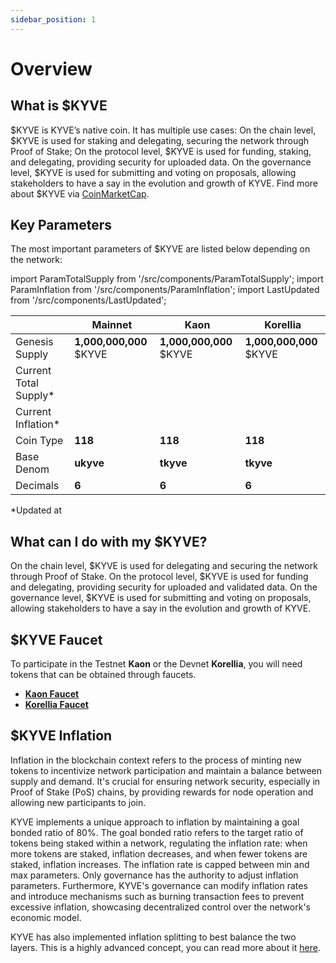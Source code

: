 ```yaml
---
sidebar_position: 1
---
```


# Overview

## What is \$KYVE

\$KYVE is KYVE’s native coin. It has multiple use cases:
On the chain level, \$KYVE is used for staking and delegating, securing the network through Proof of Stake;
On the protocol level, \$KYVE is used for funding, staking, and delegating, providing security for uploaded data.
On the governance level, \$KYVE is used for submitting and voting on proposals, allowing stakeholders to have a say in the evolution and growth of KYVE.
Find more about \$KYVE via [CoinMarketCap](https://coinmarketcap.com/currencies/kyve-network).

## Key Parameters

The most important parameters of \$KYVE are listed below depending on the network:

import ParamTotalSupply from '/src/components/ParamTotalSupply';
import ParamInflation from '/src/components/ParamInflation';
import LastUpdated from '/src/components/LastUpdated';

|                        | Mainnet                                                                                    | Kaon                                                                                            | Korellia                                                                                            |
| ---------------------- | ------------------------------------------------------------------------------------------ | ----------------------------------------------------------------------------------------------- | --------------------------------------------------------------------------------------------------- |
| Genesis Supply         | **1,000,000,000** \$KYVE                                                                   | **1,000,000,000** \$KYVE                                                                        | **1,000,000,000** \$KYVE                                                                            |
| Current Total Supply\* | <ParamTotalSupply networkUrl="https://api-eu-1.kyve.network" denom="ukyve" decimals={6} /> | <ParamTotalSupply networkUrl="https://api-eu-1.kaon.kyve.network" denom="tkyve" decimals={6} /> | <ParamTotalSupply networkUrl="https://api-eu-1.korellia.kyve.network" denom="tkyve" decimals={6} /> |
| Current Inflation\*    | <ParamInflation networkUrl="https://api-eu-1.kyve.network" />                              | <ParamInflation networkUrl="https://api-eu-1.kaon.kyve.network" />                              | <ParamInflation networkUrl="https://api-eu-1.korellia.kyve.network" />                              |
| Coin Type              | **118**                                                                                    | **118**                                                                                         | **118**                                                                                             |
| Base Denom             | **ukyve**                                                                                  | **tkyve**                                                                                       | **tkyve**                                                                                           |
| Decimals               | **6**                                                                                      | **6**                                                                                           | **6**                                                                                               |

\*Updated at **<LastUpdated />**

## What can I do with my \$KYVE?

On the chain level, \$KYVE is used for delegating and securing the network through Proof of Stake. On the protocol level, \$KYVE is used for funding and delegating, providing security for uploaded and validated data. On the governance level, \$KYVE is used for submitting and voting on proposals, allowing stakeholders to have a say in the evolution and growth of KYVE.

## \$KYVE Faucet

To participate in the Testnet **Kaon** or the Devnet **Korellia**, you will need tokens that can be obtained through faucets.

- **[Kaon Faucet](https://app.kaon.kyve.network/#/faucet)**
- **[Korellia Faucet](https://app.korellia.kyve.network/#/faucet)**

## $KYVE Inflation

Inflation in the blockchain context refers to the process of minting new tokens to incentivize network participation and maintain a balance between supply and demand. It's crucial for ensuring network security, especially in Proof of Stake (PoS) chains, by providing rewards for node operation and allowing new participants to join.

KYVE implements a unique approach to inflation by maintaining a goal bonded ratio of 80%. The goal bonded ratio refers to the target ratio of tokens being staked within a network, regulating the inflation rate: when more tokens are staked, inflation decreases, and when fewer tokens are staked, inflation increases. The inflation rate is capped between min and max parameters. Only governance has the authority to adjust inflation parameters. Furthermore, KYVE's governance can modify inflation rates and introduce mechanisms such as burning transaction fees to prevent excessive inflation, showcasing decentralized control over the network's economic model.

KYVE has also implemented inflation splitting to best balance the two layers. This is a highly advanced concept, you can read more about it [here](/learn/protocol_structure/advanced_concepts/inflation_splitting).

